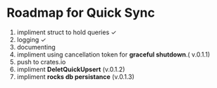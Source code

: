 # Roadmap for Quick Sync 

1. impliment struct to hold queries ✓
2. logging ✓
3. documenting
4. impliment using cancellation token for **graceful shutdown**.( v.0.1.1)
5. push to crates.io
6. impliment **DeletQuickUpsert** (v.0.1.2)
7. impliment **rocks db persistance** (v.0.1.3)